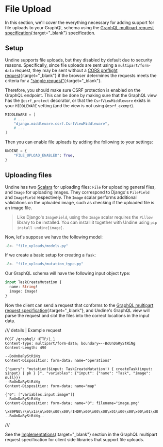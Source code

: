 # File Upload

In this section, we'll cover the everything necessary for adding support for file uploads
to your GraphQL schema using the [GraphQL multipart request specification]{:target="_blank"}
specification.

[GraphQL multipart request specification]: https://github.com/jaydenseric/graphql-multipart-request-spec

## Setup

Undine supports file uploads, but they disabled by default due to security reasons.
Specifically, since file uploads are sent using a `multipart/form-data` request, they may be sent without
a [CORS preflight request]{:target="_blank"} if the browser determines the requests meets the criteria for
a ["simple request"]{:target="_blank"}.

[CORS preflight request]: https://developer.mozilla.org/en-US/docs/Glossary/Preflight_request
["simple request"]: https://developer.mozilla.org/en-US/docs/Web/HTTP/Guides/CORS#simple_requests

Therefore, you should make sure CSRF protection is enabled on the GraphQL endpoint.
This can be done by making sure that the GraphQL view has the `@csrf_protect` decorator,
or that the `CsrfViewMiddleware` exists in your `MIDDLEWARE` setting (and the view is not using `@csrf_exempt`).

```python
MIDDLEWARE = [
    # ...
    "django.middleware.csrf.CsrfViewMiddleware",
    # ...
]
```

Then you can enable file uploads by adding the following to your settings:

```python
UNDINE = {
    "FILE_UPLOAD_ENABLED": True,
}
```

## Uploading files

Undine has two [Scalars](scalars.md) for uploading files: `File` for uploading general files,
and `Image` for uploading images. They correspond to Django's `FileField` and `ImageField` respectively.
The `Image` scalar performs additional validations on the uploaded image,
such as checking if the uploaded file is an image file.

> Like Django's `ImageField`, using the `Image` scalar requires the `Pillow` library to be installed.
> You can install it together with Undine using `pip install undine[image]`.

Now, let's suppose we have the following model:

```python
-8<- "file_uploads/models.py"
```

If we create a basic setup for creating a `Task`:

```python
-8<- "file_uploads/mutation_type.py"
```

Our GraphQL schema will have the following input object type:

```graphql
input TaskCreateMutation {
  name: String!
  image: Image!
}
```

Now the client can send a request that conforms to the [GraphQL multipart request specification]{:target="_blank"},
and Undine's GraphQL view will parse the request and slot the files into the correct locations in the input data.

[GraphQL multipart request specification]: https://github.com/jaydenseric/graphql-multipart-request-spec

/// details | Example request

```text
POST /graphql/ HTTP/1.1
Content-Type: multipart/form-data; boundary=--BoUnDaRyStRiNg
Content-Length: 490

--BoUnDaRyStRiNg
Content-Disposition: form-data; name="operations"

{"query": "mutation($input: TaskCreateMutation!) { createTask(input: $input) { pk } }", "variables": {"input": {"name": "Task", "image": null}}}
--BoUnDaRyStRiNg
Content-Disposition: form-data; name="map"

{"0": ["variables.input.image"]}
--BoUnDaRyStRiNg
Content-Disposition: form-data; name="0"; filename="image.png"

\x89PNG\r\n\x1a\n\x00\x00\x00\rIHDR\x00\x00\x00\x01\x00\x00\x00\x01\x08\x02\x00\x00\x00\x90wS\xde\x00\x00\x00\x0cIDATx\x01c```\x00\x00\x00\x04\x00\x01\xe4\x94\x84\x06\x00\x00\x00\x00IEND\xaeB`\x82
--BoUnDaRyStRiNg--
```

///

See the [Implementations]{:target="_blank"} section in the GraphQL multipart request specification
for client side libraries that support file uploads.

[Implementations]: https://github.com/jaydenseric/graphql-multipart-request-spec?tab=readme-ov-file#implementations
